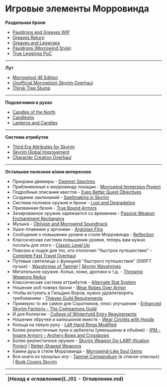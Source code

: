 # Игровые элементы Морровинда

**Раздельная броня**

+ [Pauldrons and Greaves WIP](http://www.nexusmods.com/skyrim/mods/49608/)
+ [Greaves Return](http://www.nexusmods.com/skyrim/mods/23173/)
+ [Greaves and Legwraps](http://www.nexusmods.com/skyrim/mods/32948/)
+ [Pauldrons (Morrowind Style)](http://www.nexusmods.com/skyrim/mods/26617/)
+ [True Leggings PoC](http://www.nexusmods.com/skyrim/mods/7098/)

------

**Лут**

+ [Morrowloot 4E Edition](http://www.nexusmods.com/skyrim/mods/50740/)
+ [Unofficial Morrowloot-Skyrim Overhaul](http://www.nexusmods.com/skyrim/mods/50995/)
+ [Thirsk Tree Stump](http://www.nexusmods.com/skyrim/mods/55995/)

------

**Подсвечники в руках**

+ [Candles of the North](http://www.nexusmods.com/skyrim/mods/20606/)
+ [Candlestix](http://www.nexusmods.com/skyrim/mods/54549/)
+ [Lanterns and Candles](http://www.nexusmods.com/skyrim/mods/28377/)

------

**Система атрибутов**

+ [Third Era Attributes for Skyrim](http://www.nexusmods.com/skyrim/mods/13968/)
+ [Skyrim Global Improvement](http://www.nexusmods.com/skyrim/mods/39622/)
+ [Character Creation Overhaul](http://www.nexusmods.com/skyrim/mods/21587/)

------

**Остальное полезное и/или интересное**

+ Призраки двемеры - [Dwemer Spectres](http://tesalliance.org/forums/index.php?/files/file/1434-dwemer-spectres/)
+ Приближенные к морровинду локации - [Morrowind Immersion Project](http://www.nexusmods.com/skyrim/mods/33927/)
+ Подробные описания квестов - [Even Better Quest Objectives](http://www.nexusmods.com/skyrim/mods/32695/)
+ Создание заклинаний - [Spellmaking in Skyrim](http://www.nexusmods.com/skyrim/mods/49032/)
+ Система поломок оружия и брони - [Loot and Degradation](http://www.nexusmods.com/skyrim/mods/55677/)
+ Призванная броня - [True Bound Armors](http://gamer-mods.ru/load/tes_v_skyrim/magija/true_bound_armors/9-1-0-1496)
+ Зачарованное оружие заряжается со временем - [Passive Weapon Enchantment Recharging](http://www.nexusmods.com/skyrim/mods/42356/)
+ Музыка - [Oblivion and Morrowind Soundtrack](http://www.nexusmods.com/skyrim/mods/30568/)
+ Ушки-плавники у аргониан - [Argonian Fins](http://www.nexusmods.com/skyrim/mods/55707/)
+ Сообщения о повышении уровня в стиле Морровинда - [Reflection](http://www.nexusmods.com/skyrim/mods/25469/)
+ Классическая система повышения уровня, теперь вам нужно поспать для этого - [Classic Level Up](http://www.nexusmods.com/skyrim/mods/45293/)
+ Повозки и лодки для тех, кто отключил "быстрое путешествие" - [Complete Fast Travel Overhaul](http://www.nexusmods.com/skyrim/mods/68221/)
+ Путевые святилища с функцией "быстрого путешествия" (SWIFT лучше) - [Wayshrines of Tamriel](http://www.nexusmods.com/skyrim/mods/27572/) | [Skyrim Wayshrines](http://www.nexusmods.com/skyrim/mods/64201/)
+ Метательное оружие. Копья, ножи, дротики и т.д. - [Throwing Weapons Redux](http://www.nexusmods.com/skyrim/mods/36147/)
+ Классическая система аттрибутов - [Alternate Stat System](http://www.nexusmods.com/skyrim/mods/35795/)
+ Ношение роб поверх брони - [Wear Robes Over Armor](http://www.nexusmods.com/skyrim/mods/39591/)
+ Чтобы вступить в Гильдию Воров, нужно удовлетворять требованиям - [Thieves Guild Requirements](http://www.nexusmods.com/skyrim/mods/14157/)
+ Примерно то же самое для Соратников, плюс улучшения - [Enhanced Skyrim Factions - The Companions Guild](http://www.nexusmods.com/skyrim/mods/22650/)
+ И для Коллегии - [College of Winterhold Entry Requirements](http://www.nexusmods.com/skyrim/mods/38448/)
+ Ношение обручей и капюшонов вместе - [Wear Circlets with Hoods](http://www.nexusmods.com/skyrim/mods/12235/)
+ Кольца на левую руку - [Left Hand Rings Modified](http://www.nexusmods.com/skyrim/mods/58491/)
+ Более реалистичные луки и арбалеты (уменьшены в объёме) - [IPM - Insane Armory - Archery Bows and Crossbows](http://www.nexusmods.com/skyrim/mods/50737/)
+ Более реалистичное оружие - [Skyrim Weapon De-LARP-ification Project](http://www.nexusmods.com/skyrim/mods/16072/) | [Better-Shaped Weapons](http://www.nexusmods.com/skyrim/mods/39870/)
+ Камни душ в стиле Морровинда - [Morrowind-Like Soul Gems](http://www.nexusmods.com/skyrim/mods/30348/)
+ Все книги из прошлых игр - [Tamriel Compendium](http://www.nexusmods.com/skyrim/mods/10462/) (в списке опасных) | [Book Covers Skyrim](http://www.nexusmods.com/skyrim/mods/10462/)

------

|[*Назад к оглавлению*](../01 - Оглавление.md)|
|:---:|
